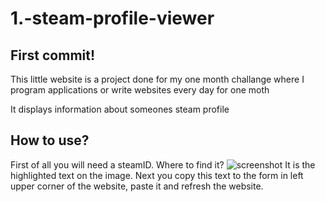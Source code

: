 # 1.-steam-profile-viewer

First commit!
---

This little website is a project done for my one month challange where I program applications or write websites every day for one moth

It displays information about someones steam profile

How to use?
---
First of all you will need a steamID.
Where to find it?
![screenshot](https://i.imgur.com/c19U53a.png)
It is the highlighted text on the image.
Next you copy this text to the form in left upper corner of the website, paste it and refresh the website.
